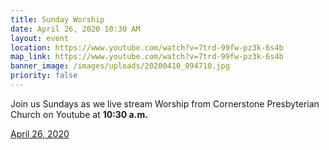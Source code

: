 ```yaml
---
title: Sunday Worship
date: April 26, 2020 10:30 AM
layout: event
location: https://www.youtube.com/watch?v=7trd-99fw-pz3k-6s4b
map_link: https://www.youtube.com/watch?v=7trd-99fw-pz3k-6s4b
banner_image: /images/uploads/20200410_094710.jpg
priority: false
---
```

Join us Sundays as we live stream Worship from Cornerstone Presbyterian Church on Youtube at **10:30 a.m.**

[April 26, 2020](https://www.youtube.com/watch?v=7trd-99fw-pz3k-6s4b)
